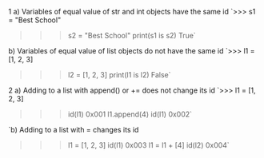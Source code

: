 1 a) Variables of equal value of str and int objects have the same id
  `>>> s1 = "Best School"
  >>> s2 = "Best School"
  >>> print(s1 is s2)
  True`
  
  b) Variables of equal value of list objects do not have the same id
  `>>> l1 = [1, 2, 3]
  >>> l2 = [1, 2, 3] 
  >>> print(l1 is l2)
  False`

2 a) Adding to a list with append() or += does not change its id
  `>>> l1 = [1, 2, 3]
  >>> id(l1)
  0x001
  >>> l1.append(4)
  >>> id(l1)
  0x002`
  
  `b) Adding to a list with = changes its id
  >>> l1 = [1, 2, 3]
  >>> id(l1)
  0x003
  >>> l1 = l1 + [4]
  >>> id(l2)
  0x004`
